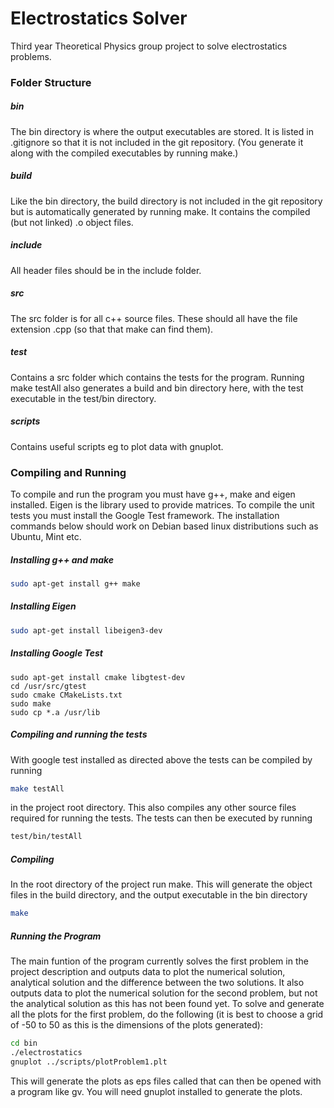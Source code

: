 # Electrostatics Solver

Third year Theoretical Physics group project to solve electrostatics problems.


### Folder Structure

##### bin
The bin directory is where the output executables are stored. It is listed in .gitignore so that it is not included in the git repository. (You generate it along with the compiled executables by running make.)

##### build
Like the bin directory, the build directory is not included in the git repository but is automatically generated by running make. It contains the compiled (but not linked) .o object files.

##### include
All header files should be in the include folder. 

##### src
The src folder is for all c++ source files. These should all have the file extension .cpp (so that that make can find them).

##### test
Contains a src folder which contains the tests for the program. Running make testAll also generates a build and bin directory here, with the test executable in the test/bin directory.

##### scripts
Contains useful scripts eg to plot data with gnuplot.



### Compiling and Running

To compile and run the program you must have g++, make and eigen installed. Eigen is the library used to provide matrices. To compile the unit tests you must install the Google Test framework. The installation commands below should work on Debian based linux distributions such as Ubuntu, Mint etc.

##### Installing g++ and make
```bash
sudo apt-get install g++ make
```

##### Installing Eigen
```bash
sudo apt-get install libeigen3-dev
```

##### Installing Google Test
```
sudo apt-get install cmake libgtest-dev
cd /usr/src/gtest
sudo cmake CMakeLists.txt
sudo make
sudo cp *.a /usr/lib
```

##### Compiling and running the tests
With google test installed as directed above the tests can be compiled by running
```bash
make testAll
```
in the project root directory. This also compiles any other source files required for running the tests.
The tests can then be executed by running
```bash
test/bin/testAll
```

##### Compiling
In the root directory of the project run make. This will generate the object files in the build directory, and the output executable in the bin directory
```bash
make
```

##### Running the Program
The main funtion of the program currently solves the first problem in the project description and outputs data to plot the numerical solution, analytical solution and the difference between the two solutions. It also outputs data to plot the numerical solution for the second problem, but not the analytical solution as this has not been found yet. To solve and generate all the plots for the first problem, do the following (it is best to choose a grid of -50 to 50 as this is the dimensions of the plots generated):
```bash
cd bin
./electrostatics
gnuplot ../scripts/plotProblem1.plt
```

This will generate the plots as eps files called that can then be opened with a program like gv. You will need gnuplot installed to generate the plots.
